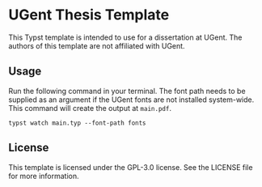 # UGent Thesis Template

This Typst template is intended to use for a dissertation at UGent.
The authors of this template are not affiliated with UGent.

## Usage

Run the following command in your terminal. The font path needs to be supplied as an argument if 
the UGent fonts are not installed system-wide. This command will create the output at `main.pdf`.

```shell
typst watch main.typ --font-path fonts
```

## License

This template is licensed under the GPL-3.0 license. See the LICENSE file for more information.
